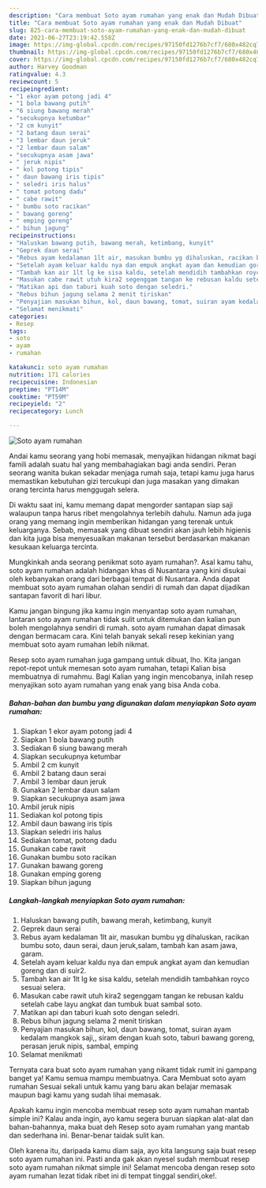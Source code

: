 ```yaml
---
description: "Cara membuat Soto ayam rumahan yang enak dan Mudah Dibuat"
title: "Cara membuat Soto ayam rumahan yang enak dan Mudah Dibuat"
slug: 825-cara-membuat-soto-ayam-rumahan-yang-enak-dan-mudah-dibuat
date: 2021-06-27T23:19:42.558Z
image: https://img-global.cpcdn.com/recipes/97150fd1276b7cf7/680x482cq70/soto-ayam-rumahan-foto-resep-utama.jpg
thumbnail: https://img-global.cpcdn.com/recipes/97150fd1276b7cf7/680x482cq70/soto-ayam-rumahan-foto-resep-utama.jpg
cover: https://img-global.cpcdn.com/recipes/97150fd1276b7cf7/680x482cq70/soto-ayam-rumahan-foto-resep-utama.jpg
author: Harvey Goodman
ratingvalue: 4.3
reviewcount: 5
recipeingredient:
- "1 ekor ayam potong jadi 4"
- "1 bola bawang putih"
- "6 siung bawang merah"
- "secukupnya ketumbar"
- "2 cm kunyit"
- "2 batang daun serai"
- "3 lembar daun jeruk"
- "2 lembar daun salam"
- "secukupnya asam jawa"
- " jeruk nipis"
- " kol potong tipis"
- " daun bawang iris tipis"
- " seledri iris halus"
- " tomat potong dadu"
- " cabe rawit"
- " bumbu soto racikan"
- " bawang goreng"
- " emping goreng"
- " bihun jagung"
recipeinstructions:
- "Haluskan bawang putih, bawang merah, ketimbang, kunyit"
- "Geprek daun serai"
- "Rebus ayam kedalaman 1lt air, masukan bumbu yg dihaluskan, racikan bumbu soto, daun serai, daun jeruk,salam, tambah kan asam jawa, garam."
- "Setelah ayam keluar kaldu nya dan empuk angkat ayam dan kemudian goreng dan di suir2."
- "Tambah kan air 1lt lg ke sisa kaldu, setelah mendidih tambahkan royco sesuai selera."
- "Masukan cabe rawit utuh kira2 segenggam tangan ke rebusan kaldu setelah cabe layu angkat dan tumbuk buat sambal soto."
- "Matikan api dan taburi kuah soto dengan seledri."
- "Rebus bihun jagung selama 2 menit tiriskan"
- "Penyajian masukan bihun, kol, daun bawang, tomat, suiran ayam kedalam mangkok saji,, siram dengan kuah soto, taburi bawang goreng, perasan jeruk nipis, sambal, emping"
- "Selamat menikmati"
categories:
- Resep
tags:
- soto
- ayam
- rumahan

katakunci: soto ayam rumahan 
nutrition: 171 calories
recipecuisine: Indonesian
preptime: "PT14M"
cooktime: "PT59M"
recipeyield: "2"
recipecategory: Lunch

---
```



![Soto ayam rumahan](https://img-global.cpcdn.com/recipes/97150fd1276b7cf7/680x482cq70/soto-ayam-rumahan-foto-resep-utama.jpg)

Andai kamu seorang yang hobi memasak, menyajikan hidangan nikmat bagi famili adalah suatu hal yang membahagiakan bagi anda sendiri. Peran seorang  wanita bukan sekadar menjaga rumah saja, tetapi kamu juga harus memastikan kebutuhan gizi tercukupi dan juga masakan yang dimakan orang tercinta harus menggugah selera.

Di waktu  saat ini, kamu memang dapat mengorder santapan siap saji walaupun tanpa harus ribet mengolahnya terlebih dahulu. Namun ada juga orang yang memang ingin memberikan hidangan yang terenak untuk keluarganya. Sebab, memasak yang dibuat sendiri akan jauh lebih higienis dan kita juga bisa menyesuaikan makanan tersebut berdasarkan makanan kesukaan keluarga tercinta. 



Mungkinkah anda seorang penikmat soto ayam rumahan?. Asal kamu tahu, soto ayam rumahan adalah hidangan khas di Nusantara yang kini disukai oleh kebanyakan orang dari berbagai tempat di Nusantara. Anda dapat membuat soto ayam rumahan olahan sendiri di rumah dan dapat dijadikan santapan favorit di hari libur.

Kamu jangan bingung jika kamu ingin menyantap soto ayam rumahan, lantaran soto ayam rumahan tidak sulit untuk ditemukan dan kalian pun boleh mengolahnya sendiri di rumah. soto ayam rumahan dapat dimasak dengan bermacam cara. Kini telah banyak sekali resep kekinian yang membuat soto ayam rumahan lebih nikmat.

Resep soto ayam rumahan juga gampang untuk dibuat, lho. Kita jangan repot-repot untuk memesan soto ayam rumahan, tetapi Kalian bisa membuatnya di rumahmu. Bagi Kalian yang ingin mencobanya, inilah resep menyajikan soto ayam rumahan yang enak yang bisa Anda coba.

<!--inarticleads1-->

##### Bahan-bahan dan bumbu yang digunakan dalam menyiapkan Soto ayam rumahan:

1. Siapkan 1 ekor ayam potong jadi 4
1. Siapkan 1 bola bawang putih
1. Sediakan 6 siung bawang merah
1. Siapkan secukupnya ketumbar
1. Ambil 2 cm kunyit
1. Ambil 2 batang daun serai
1. Ambil 3 lembar daun jeruk
1. Gunakan 2 lembar daun salam
1. Siapkan secukupnya asam jawa
1. Ambil  jeruk nipis
1. Sediakan  kol potong tipis
1. Ambil  daun bawang iris tipis
1. Siapkan  seledri iris halus
1. Sediakan  tomat, potong dadu
1. Gunakan  cabe rawit
1. Gunakan  bumbu soto racikan
1. Gunakan  bawang goreng
1. Gunakan  emping goreng
1. Siapkan  bihun jagung




<!--inarticleads2-->

##### Langkah-langkah menyiapkan Soto ayam rumahan:

1. Haluskan bawang putih, bawang merah, ketimbang, kunyit
1. Geprek daun serai
1. Rebus ayam kedalaman 1lt air, masukan bumbu yg dihaluskan, racikan bumbu soto, daun serai, daun jeruk,salam, tambah kan asam jawa, garam.
1. Setelah ayam keluar kaldu nya dan empuk angkat ayam dan kemudian goreng dan di suir2.
1. Tambah kan air 1lt lg ke sisa kaldu, setelah mendidih tambahkan royco sesuai selera.
1. Masukan cabe rawit utuh kira2 segenggam tangan ke rebusan kaldu setelah cabe layu angkat dan tumbuk buat sambal soto.
1. Matikan api dan taburi kuah soto dengan seledri.
1. Rebus bihun jagung selama 2 menit tiriskan
1. Penyajian masukan bihun, kol, daun bawang, tomat, suiran ayam kedalam mangkok saji,, siram dengan kuah soto, taburi bawang goreng, perasan jeruk nipis, sambal, emping
1. Selamat menikmati




Ternyata cara buat soto ayam rumahan yang nikamt tidak rumit ini gampang banget ya! Kamu semua mampu membuatnya. Cara Membuat soto ayam rumahan Sesuai sekali untuk kamu yang baru akan belajar memasak maupun bagi kamu yang sudah lihai memasak.

Apakah kamu ingin mencoba membuat resep soto ayam rumahan mantab simple ini? Kalau anda ingin, ayo kamu segera buruan siapkan alat-alat dan bahan-bahannya, maka buat deh Resep soto ayam rumahan yang mantab dan sederhana ini. Benar-benar taidak sulit kan. 

Oleh karena itu, daripada kamu diam saja, ayo kita langsung saja buat resep soto ayam rumahan ini. Pasti anda gak akan nyesel sudah membuat resep soto ayam rumahan nikmat simple ini! Selamat mencoba dengan resep soto ayam rumahan lezat tidak ribet ini di tempat tinggal sendiri,oke!.

